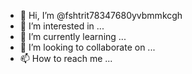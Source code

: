 - 👋 Hi, I’m @fshtrit78347680yvbmmkcgh
- 👀 I’m interested in ...
- 🌱 I’m currently learning ...
- 💞️ I’m looking to collaborate on ...
- 📫 How to reach me ...

<!---
fshtrit78347680yvbmmkcgh/fshtrit78347680yvbmmkcgh is a ✨ special ✨ repository because its `README.md` (this file) appears on your GitHub profile.
You can click the Preview link to take a look at your changes.
--->
